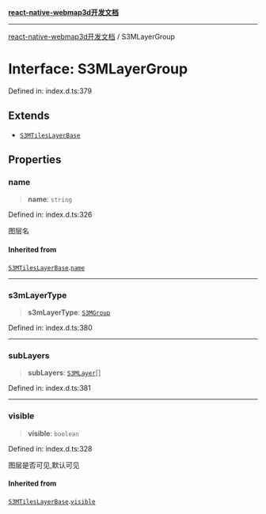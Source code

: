 [**react-native-webmap3d开发文档**](../README.md)

***

[react-native-webmap3d开发文档](../globals.md) / S3MLayerGroup

# Interface: S3MLayerGroup

Defined in: index.d.ts:379

## Extends

- [`S3MTilesLayerBase`](S3MTilesLayerBase.md)

## Properties

### name

> **name**: `string`

Defined in: index.d.ts:326

图层名

#### Inherited from

[`S3MTilesLayerBase`](S3MTilesLayerBase.md).[`name`](S3MTilesLayerBase.md#name)

***

### s3mLayerType

> **s3mLayerType**: [`S3MGroup`](../enumerations/S3MLayerType.md#s3mgroup)

Defined in: index.d.ts:380

***

### subLayers

> **subLayers**: [`S3MLayer`](../type-aliases/S3MLayer.md)[]

Defined in: index.d.ts:381

***

### visible

> **visible**: `boolean`

Defined in: index.d.ts:328

图层是否可见,默认可见

#### Inherited from

[`S3MTilesLayerBase`](S3MTilesLayerBase.md).[`visible`](S3MTilesLayerBase.md#visible)
